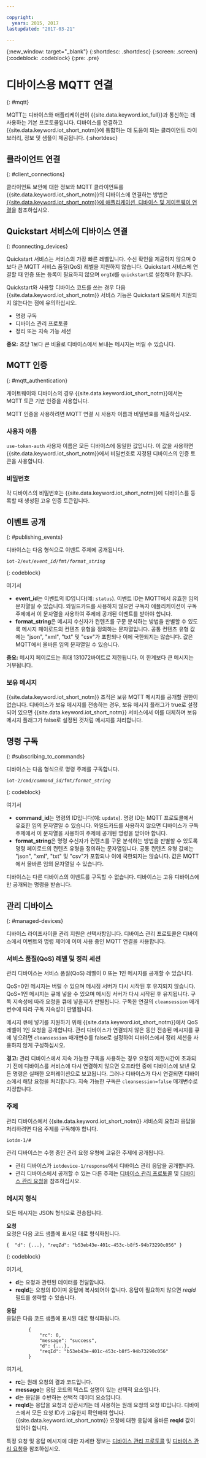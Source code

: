 ```yaml
---

copyright:
  years: 2015, 2017
lastupdated: "2017-03-21"

---
```


{:new_window: target="_blank"}
{:shortdesc: .shortdesc}
{:screen: .screen}
{:codeblock: .codeblock}
{:pre: .pre}


# 디바이스용 MQTT 연결
{: #mqtt}

MQTT는 디바이스와 애플리케이션이 {{site.data.keyword.iot_full}}과 통신하는 데 사용하는 기본 프로토콜입니다. 디바이스를 연결하고 {{site.data.keyword.iot_short_notm}}에 통합하는 데 도움이 되는 클라이언트 라이브러리, 정보 및 샘플이 제공됩니다.
{:shortdesc}

## 클라이언트 연결
{: #client_connections}

클라이언트 보안에 대한 정보와 MQTT 클라이언트를 {{site.data.keyword.iot_short_notm}}의 디바이스에 연결하는 방법은 [{{site.data.keyword.iot_short_notm}}에 애플리케이션, 디바이스 및 게이트웨이 연결](../reference/security/connect_devices_apps_gw.html)을 참조하십시오.


## Quickstart 서비스에 디바이스 연결
{: #connecting_devices}

Quickstart 서비스는 서비스의 가장 빠른 레벨입니다. 수신 확인을 제공하지 않으며 0보다 큰 MQTT 서비스 품질(QoS) 레벨을 지원하지 않습니다. Quickstart 서비스에 연결할 때 인증 또는 등록이 필요하지 않으며 `orgId`를 `quickstart`로 설정해야 합니다.

Quickstart와 사용할 디바이스 코드를 쓰는 경우 다음 {{site.data.keyword.iot_short_notm}} 서비스 기능은 Quickstart 모드에서 지원되지 않는다는 점에 유의하십시오.

-  명령 구독
-  디바이스 관리 프로토콜
-  정리 또는 지속 가능 세션

**중요:** 초당 1보다 큰 비율로 디바이스에서 보내는 메시지는 버릴 수 있습니다.


## MQTT 인증
{: #mqtt_authentication}

게이트웨이와 디바이스의 경우 {{site.data.keyword.iot_short_notm}}에서는 MQTT 토큰 기반 인증을 사용합니다.

MQTT 인증을 사용하려면 MQTT 연결 시 사용자 이름과 비밀번호를 제출하십시오.

### 사용자 이름

`use-token-auth` 사용자 이름은 모든 디바이스에 동일한 값입니다. 이 값을 사용하면 {{site.data.keyword.iot_short_notm}}에서 비밀번호로 지정된 디바이스의 인증 토큰을 사용합니다.

### 비밀번호

각 디바이스의 비밀번호는 {{site.data.keyword.iot_short_notm}}에 디바이스를 등록할 때 생성된 고유 인증 토큰입니다.

## 이벤트 공개
{: #publishing_events}

디바이스는 다음 형식으로 이벤트 주제에 공개됩니다.

<pre class="pre"><code class="hljs">iot-2/evt/<var class="keyword varname">event_id</var>/fmt/<var class="keyword varname">format_string</var></code></pre>
{: codeblock}

여기서

-  **event_id**는 이벤트의 ID입니다(예: `status`). 이벤트 ID는 MQTT에서 유효한 임의 문자열일 수 있습니다. 와일드카드를 사용하지 않으면 구독자 애플리케이션이 구독 주제에서 이 문자열을 사용하여 주제에 공개된 이벤트를 받아야 합니다.
-  **format_string**은 메시지 수신자가 컨텐츠를 구문 분석하는 방법을 판별할 수 있도록 메시지 페이로드의 컨텐츠 유형을 정의하는 문자열입니다. 공통 컨텐츠 유형 값에는 "json", "xml", "txt" 및 "csv"가 포함되나 이에 국한되지는 않습니다. 값은 MQTT에서 올바른 임의 문자열일 수 있습니다.

**중요:** 메시지 페이로드는 최대 131072바이트로 제한됩니다. 이 한계보다 큰 메시지는 거부됩니다.

### 보유 메시지
{{site.data.keyword.iot_short_notm}} 조직은 보유 MQTT 메시지를 공개할 권한이 없습니다. 디바이스가 보유 메시지를 전송하는 경우, 보유 메시지 플래그가 true로 설정되어 있으면 {{site.data.keyword.iot_short_notm}} 서비스에서 이를 대체하며 보유 메시지 플래그가 false로 설정된 것처럼 메시지를 처리합니다. 


## 명령 구독
{: #subscribing_to_commands}

디바이스는 다음 형식으로 명령 주제를 구독합니다.

<pre class="pre"><code class="hljs">iot-2/cmd/<var class="keyword varname">command_id</var>/fmt/<var class="keyword varname">format_string</var></code></pre>
{: codeblock}

여기서
 - **command_id**는 명령의 ID입니다(예: `update`). 명령 ID는 MQTT 프로토콜에서 유효한 임의 문자열일 수 있습니다. 와일드카드를 사용하지 않으면 디바이스가 구독 주제에서 이 문자열을 사용하여 주제에 공개된 명령을 받아야 합니다.
 - **format_string**은 명령 수신자가 컨텐츠를 구문 분석하는 방법을 판별할 수 있도록 명령 페이로드의 컨텐츠 유형을 정의하는 문자열입니다. 공통 컨텐츠 유형 값에는 "json", "xml", "txt" 및 "csv"가 포함되나 이에 국한되지는 않습니다. 값은 MQTT에서 올바른 임의 문자열일 수 있습니다.

디바이스는 다른 디바이스의 이벤트를 구독할 수 없습니다. 디바이스는 고유 디바이스에만 공개되는 명령을 받습니다.

## 관리 디바이스
{: #managed-devices}

디바이스 라이프사이클 관리 지원은 선택사항입니다. 디바이스 관리 프로토콜은 디바이스에서 이벤트와 명령 제어에 이미 사용 중인 MQTT 연결을 사용합니다.

### 서비스 품질(QoS) 레벨 및 정리 세션

관리 디바이스는 서비스 품질(QoS) 레벨이 0 또는 1인 메시지를 공개할 수 있습니다. 

QoS=0인 메시지는 버릴 수 있으며 메시징 서버가 다시 시작된 후 유지되지 않습니다. QoS=1인 메시지는 큐에 넣을 수 있으며 메시징 서버가 다시 시작된 후 유지됩니다. 구독 지속성에 따라 요청을 큐에 넣을지가 판별됩니다. 구독한 연결의 `cleansession` 매개변수에 따라 구독 지속성이 판별됩니다.  

메시지 큐에 넣기를 지원하기 위해 {{site.data.keyword.iot_short_notm}}에서 QoS 레벨이 1인 요청을 공개합니다. 관리 디바이스가 연결되지 않은 동안 전송된 메시지를 큐에 넣으려면 `cleansession` 매개변수를 false로 설정하여 디바이스에서 정리 세션을 사용하지 않게 구성하십시오.

**경고:**
  관리 디바이스에서 지속 가능한 구독을 사용하는 경우 요청의 제한시간이 초과되기 전에 디바이스를 서비스에 다시 연결하지 않으면 오프라인 중에 디바이스에 보낸 모든 명령은 실패한 오퍼레이션으로 보고됩니다. 그러나 디바이스가 다시 연결되면 디바이스에서 해당 요청을 처리합니다. 지속 가능한 구독은 `cleansession=false` 매개변수로 지정합니다.

### 주제

관리 디바이스에서 {{site.data.keyword.iot_short_notm}} 서비스의 요청과 응답을 처리하려면 다음 주제를 구독해야 합니다.

```
iotdm-1/#
```


관리 디바이스는 수행 중인 관리 요청 유형에 고유한 주제에 공개됩니다.

- 관리 디바이스가 `iotdevice-1/response`에서 디바이스 관리 응답을 공개합니다.
- 관리 디바이스에서 공개할 수 있는 다른 주제는 [디바이스 관리 프로토콜](device_mgmt/index.html) 및 [디바이스 관리 요청](device_mgmt/requests.html)을 참조하십시오.



### 메시지 형식

모든 메시지는 JSON 형식으로 전송됩니다.

**요청**  
요청은 다음 코드 샘플에 표시된 대로 형식화됩니다.

<pre class="pre"><code class="hljs">{  "d": {...}, "<var class="keyword varname">reqId</var>": "b53eb43e-401c-453c-b8f5-94b73290c056" }</code></pre>
{: codeblock}

여기서,

 - **d**는 요청과 관련된 데이터를 전달합니다.
 - **reqId**는 요청의 ID이며 응답에 복사되어야 합니다. 응답이 필요하지 않으면 *reqId* 필드를 생략할 수 있습니다.

**응답**  
응답은 다음 코드 샘플에 표시된 대로 형식화됩니다.
```
        {
            "rc": 0,
            "message": "success",
            "d": {...},
            "reqId": "b53eb43e-401c-453c-b8f5-94b73290c056"
        }
```
여기서,  
 - **rc**는 원래 요청의 결과 코드입니다.
 - **message**는 응답 코드의 텍스트 설명이 있는 선택적 요소입니다.
 - **d**는 응답을 수반하는 선택적 데이터 요소입니다.
 - **reqId**는 응답을 요청과 상관시키는 데 사용하는 원래 요청의 요청 ID입니다. 디바이스에서 모든 요청 ID가 고유한지 확인해야 합니다. {{site.data.keyword.iot_short_notm}} 요청에 대한 응답에 올바른 **reqId** 값이 있어야 합니다.

특정 요청 및 응답 메시지에 대한 자세한 정보는 [디바이스 관리 프로토콜](device_mgmt/index.html) 및 [디바이스 관리 요청](device_mgmt/requests.html)을 참조하십시오.
